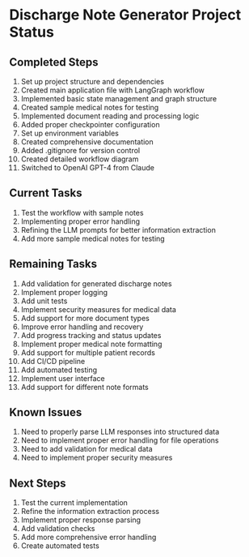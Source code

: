 # Discharge Note Generator Project Status

## Completed Steps
1. Set up project structure and dependencies
2. Created main application file with LangGraph workflow
3. Implemented basic state management and graph structure
4. Created sample medical notes for testing
5. Implemented document reading and processing logic
6. Added proper checkpointer configuration
7. Set up environment variables
8. Created comprehensive documentation
9. Added .gitignore for version control
10. Created detailed workflow diagram
11. Switched to OpenAI GPT-4 from Claude

## Current Tasks
1. Test the workflow with sample notes
2. Implementing proper error handling
3. Refining the LLM prompts for better information extraction
4. Add more sample medical notes for testing

## Remaining Tasks
1. Add validation for generated discharge notes
2. Implement proper logging
3. Add unit tests
4. Implement security measures for medical data
5. Add support for more document types
6. Improve error handling and recovery
7. Add progress tracking and status updates
8. Implement proper medical note formatting
9. Add support for multiple patient records
10. Add CI/CD pipeline
11. Add automated testing
12. Implement user interface
13. Add support for different note formats

## Known Issues
1. Need to properly parse LLM responses into structured data
2. Need to implement proper error handling for file operations
3. Need to add validation for medical data
4. Need to implement proper security measures

## Next Steps
1. Test the current implementation
2. Refine the information extraction process
3. Implement proper response parsing
4. Add validation checks
5. Add more comprehensive error handling
6. Create automated tests 